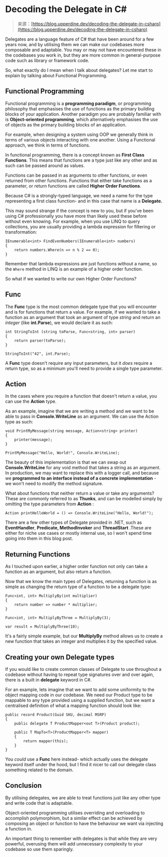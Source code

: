 <!--yml
category: 未分类
date: 2024-05-27 14:44:59
-->

# Decoding the Delegate in C#

> 来源：[https://blog.upperdine.dev/decoding-the-delegate-in-csharp](https://blog.upperdine.dev/decoding-the-delegate-in-csharp)

Delegates are a language feature of C# that have been around for a few years now, and by utilising them we can make our codebases more composable and adaptable. You may or may not have encountered these in the codebases you work in, but they are more common in general-purpose code such as library or framework code.

So, what exactly do I mean when I talk about delegates? Let me start to explain by talking about Functional Programming.

## Functional Programming

Functional programming is a **programming paradigm**, or programming philosophy that emphasises the use of functions as the primary building blocks of your application. Another paradigm you are probably familiar with is **Object-oriented programming**, which alternatively emphasises the use of objects as the primary building blocks of an application.

For example, when designing a system using OOP we generally think in terms of various objects interacting with one another. Using a Functional approach, we think in terms of functions.

In functional programming, there is a concept known as **First Class Functions**. This means that functions are a type just like any other and as such can be passed around as values.

Functions can be passed in as arguments to other functions, or even returned from other functions. Functions that either take functions as a parameter, or return functions are called **Higher Order Functions**.

Because C# is a strongly-typed language, we need a name for the type representing a first class function- and in this case that name is a **Delegate.**

This may sound strange if the concept is new to you, but if you've been using C# professionally you have more than likely used these before without even knowing. For example, when you use LINQ to query collections, you are usually providing a lambda expression for filtering or transformation:

```
IEnumerable<int> FindEvenNumbers(IEnumerable<int> numbers)
{
    return numbers.Where(n => n % 2 == 0);
} 
```

Remember that lambda expressions are just functions without a name, so the `Where` method in LINQ is an example of a higher order function.

So what if we wanted to write our own Higher Order Functions?

## Func

The **Func** type is the most common delegate type that you will encounter and is for functions that return a value. For example, if we wanted to take a function as an argument that took an argument of type *string* and return an *integer* (like **int.Parse**), we would declare it as such:

```
int StringToInt (string toParse, Func<string, int> parser)
{
    return parser(toParse);
}

StringToInt("42", int.Parse); 
```

A **Func** type doesn't require any input parameters, but it *does* require a return type, so as a minimum you'll need to provide a single type parameter.

## Action

In the cases where you require a function that doesn't return a value, you can use the **Action** type.

As an example, imagine that we are writing a method and we want to be able to pass in **Console.WriteLine** as an argument. We can use the Action type as such:

```
void PrintMyMessage(string message, Action<string> printer)
{
    printer(message);
}

PrintMyMessage("Hello, World!", Console.WriteLine); 
```

The beauty of this implementation is that we can swap out **Console.WriteLine** for any void method that takes a string as an argument. In production, we may want to replace this with a logger call, and because we **programmed to an interface instead of a concrete implementation** - we won't need to modify the method signature.

What about functions that neither return a value or take any arguments? These are commonly referred to as **Thunks**, and can be modelled simply by omitting the type parameters from **Action** :

```
Action printHelloWorld = () => Console.WriteLine("Hello, World!"); 
```

There are a few other types of Delegate provided in .NET, such as **EventHandler**, **Predicate, MethodInvoker** and **ThreadStart** .These are either for niche use cases or mostly internal use, so I won't spend time going into them in this blog post.

## Returning Functions

As I touched upon earlier, a higher order function not only can take a function as an argument, but also return a function.

Now that we know the main types of Delegates, returning a function is as simple as changing the return type of a function to be a delegate type:

```
Func<int, int> MultiplyBy(int multiplier)
{
    return number => number * multiplier;
}

Func<int, int> MultiplyByThree = MultiplyBy(3);

var result = MultiplyByThree(10); 
```

It's a fairly simple example, but our **MultiplyBy** method allows us to create a new function that takes an integer and multiplies it by the specified value.

## Creating your own Delegate types

If you would like to create common classes of Delegate to use throughout a codebase without having to repeat type signatures over and over again, there is a built in **delegate** keyword in C#.

For an example, lets imagine that we want to add some uniformity to the object mapping code in our codebase. We need our Product type to be mappable to any type provided using a supplied function, but we want a centralised definition of what a mapping function should look like:

```
public record Product(Guid SKU, decimal MSRP)
{
    public delegate T ProductMapper<out T>(Product product);

    public T MapTo<T>(ProductMapper<T> mapper)
    {
        return mapper(this);
    }
} 
```

You *could* use a **Func** here instead- which actually uses the delegate keyword itself under the hood, but I find it nicer to call our delegate class something related to the domain.

## Conclusion

By utilising delegates, we are able to treat functions just like any other type and write code that is adaptable.

Object-oriented programming utilises overriding and overloading to accomplish polymorphism, but a similar effect can be achieved by composing an object or function to have the behaviour we want via injecting a function in.

An important thing to remember with delegates is that while they are very powerful, overusing them will add unnecessary complexity to your codebase so use them sparingly.